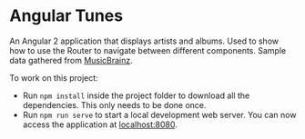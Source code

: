 # Angular Tunes

An Angular 2 application that displays artists and albums.
Used to show how to use the Router to navigate between different components.
Sample data gathered from [MusicBrainz](https://musicbrainz.org/).

To work on this project:

* Run `npm install` inside the project folder to download all the dependencies. This only needs to be done once.
* Run `npm run serve` to start a local development web server. You can now access the application at [localhost:8080](http://localhost:8080/).
